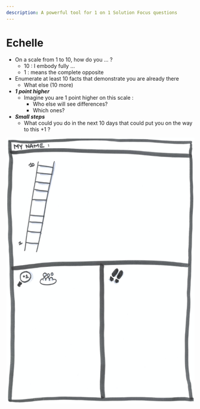 ```yaml
---
description: A powerful tool for 1 on 1 Solution Focus questions
---
```


# Echelle

* On a scale from 1 to 10, how do you ... ?
  * 10 : I embody fully ... 
  * 1 : means the complete opposite
* Enumerate at least 10 facts that demonstrate you are already there
  * What else \(10 more\)
* _**1 point higher**_
  * Imagine you are 1 point higher on this scale :
    * Who else will see differences?
    * Which ones?
* _**Small steps**_ 
  * What could you do in the next 10 days that could put you on the way to this +1 ?

![](../../.gitbook/assets/echelle.png)

